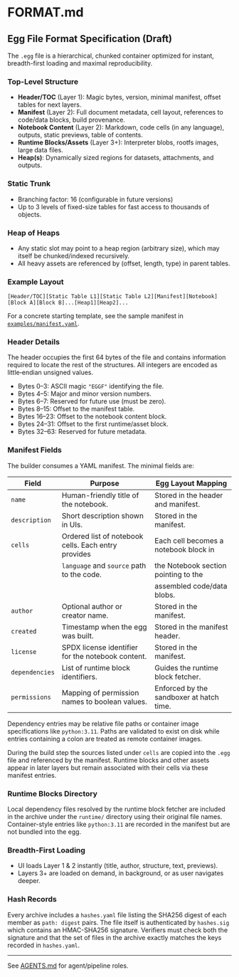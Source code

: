 # FORMAT.md

## Egg File Format Specification (Draft)

The `.egg` file is a hierarchical, chunked container optimized for instant, breadth-first loading and maximal reproducibility.

### Top-Level Structure

- **Header/TOC** (Layer 1): Magic bytes, version, minimal manifest, offset tables for next layers.
- **Manifest** (Layer 2): Full document metadata, cell layout, references to code/data blocks, build provenance.
- **Notebook Content** (Layer 2): Markdown, code cells (in any language), outputs, static previews, table of contents.
- **Runtime Blocks/Assets** (Layer 3+): Interpreter blobs, rootfs images, large data files.
- **Heap(s)**: Dynamically sized regions for datasets, attachments, and outputs.

### Static Trunk

- Branching factor: 16 (configurable in future versions)
- Up to 3 levels of fixed-size tables for fast access to thousands of objects.

### Heap of Heaps

- Any static slot may point to a heap region (arbitrary size), which may itself be chunked/indexed recursively.
- All heavy assets are referenced by (offset, length, type) in parent tables.

### Example Layout

```
[Header/TOC][Static Table L1][Static Table L2][Manifest][Notebook][Block A][Block B]...[Heap1][Heap2]...
```

For a concrete starting template, see the sample manifest in
[`examples/manifest.yaml`](examples/manifest.yaml).

### Header Details

The header occupies the first 64 bytes of the file and contains information
required to locate the rest of the structures.  All integers are encoded as
little‑endian unsigned values.

- Bytes 0–3: ASCII magic ``"EGGF"`` identifying the file.
- Bytes 4–5: Major and minor version numbers.
- Bytes 6–7: Reserved for future use (must be zero).
- Bytes 8–15: Offset to the manifest table.
- Bytes 16–23: Offset to the notebook content block.
- Bytes 24–31: Offset to the first runtime/asset block.
- Bytes 32–63: Reserved for future metadata.

### Manifest Fields

The builder consumes a YAML manifest. The minimal fields are:

| Field       | Purpose                                              | Egg Layout Mapping                     |
|-------------|------------------------------------------------------|----------------------------------------|
| `name`      | Human-friendly title of the notebook.                | Stored in the header and manifest.     |
| `description` | Short description shown in UIs.                     | Stored in the manifest.                |
| `cells`     | Ordered list of notebook cells. Each entry provides   | Each cell becomes a notebook block in  |
|             | `language` and `source` path to the code.             | the Notebook section pointing to the   |
|             |                                                      | assembled code/data blobs.             |
| `author`    | Optional author or creator name.                      | Stored in the manifest.                |
| `created`   | Timestamp when the egg was built.                     | Stored in the manifest header.         |
| `license`   | SPDX license identifier for the notebook content.     | Stored in the manifest.                |
| `dependencies` | List of runtime block identifiers.                 | Guides the runtime block fetcher.      |
| `permissions` | Mapping of permission names to boolean values.      | Enforced by the sandboxer at hatch time. |

Dependency entries may be relative file paths or container image
specifications like ``python:3.11``. Paths are validated to exist on disk while
entries containing a colon are treated as remote container images.

During the build step the sources listed under `cells` are copied into
the `.egg` file and referenced by the manifest. Runtime blocks and other
assets appear in later layers but remain associated with their cells via
these manifest entries.

### Runtime Blocks Directory

Local dependency files resolved by the runtime block fetcher are included
in the archive under the `runtime/` directory using their original file
names. Container-style entries like `python:3.11` are recorded in the
manifest but are not bundled into the egg.

### Breadth-First Loading

- UI loads Layer 1 & 2 instantly (title, author, structure, text, previews).
- Layers 3+ are loaded on demand, in background, or as user navigates deeper.

### Hash Records

Every archive includes a ``hashes.yaml`` file listing the SHA256 digest of each
member as ``path: digest`` pairs.  The file itself is authenticated by
``hashes.sig`` which contains an HMAC-SHA256 signature.  Verifiers must check
both the signature and that the set of files in the archive exactly matches the
keys recorded in ``hashes.yaml``.

---

See [AGENTS.md](AGENTS.md) for agent/pipeline roles.

